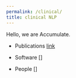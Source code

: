 ```yaml
---
permalink: /clinical/
title: clinical NLP
---
```


Hello, we are Accumulate.

* Publications
    [link](/clinical/software)

* Software
    []

* People
    []

